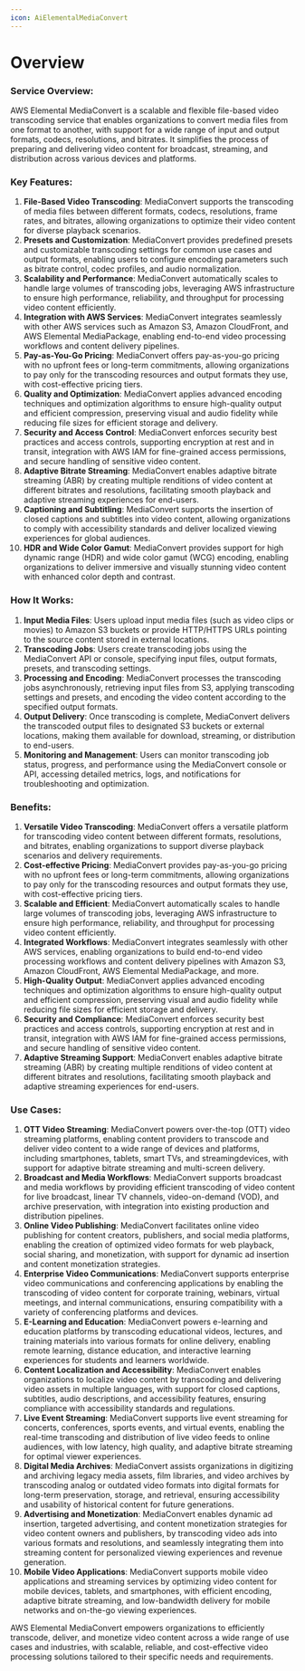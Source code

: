 ```yaml
---
icon: AiElementalMediaConvert
---
```

# Overview

### Service Overview:

AWS Elemental MediaConvert is a scalable and flexible file-based video transcoding service that enables organizations to convert media files from one format to another, with support for a wide range of input and output formats, codecs, resolutions, and bitrates. It simplifies the process of preparing and delivering video content for broadcast, streaming, and distribution across various devices and platforms.

### Key Features:

1. **File-Based Video Transcoding**: MediaConvert supports the transcoding of media files between different formats, codecs, resolutions, frame rates, and bitrates, allowing organizations to optimize their video content for diverse playback scenarios.
2. **Presets and Customization**: MediaConvert provides predefined presets and customizable transcoding settings for common use cases and output formats, enabling users to configure encoding parameters such as bitrate control, codec profiles, and audio normalization.
3. **Scalability and Performance**: MediaConvert automatically scales to handle large volumes of transcoding jobs, leveraging AWS infrastructure to ensure high performance, reliability, and throughput for processing video content efficiently.
4. **Integration with AWS Services**: MediaConvert integrates seamlessly with other AWS services such as Amazon S3, Amazon CloudFront, and AWS Elemental MediaPackage, enabling end-to-end video processing workflows and content delivery pipelines.
5. **Pay-as-You-Go Pricing**: MediaConvert offers pay-as-you-go pricing with no upfront fees or long-term commitments, allowing organizations to pay only for the transcoding resources and output formats they use, with cost-effective pricing tiers.
6. **Quality and Optimization**: MediaConvert applies advanced encoding techniques and optimization algorithms to ensure high-quality output and efficient compression, preserving visual and audio fidelity while reducing file sizes for efficient storage and delivery.
7. **Security and Access Control**: MediaConvert enforces security best practices and access controls, supporting encryption at rest and in transit, integration with AWS IAM for fine-grained access permissions, and secure handling of sensitive video content.
8. **Adaptive Bitrate Streaming**: MediaConvert enables adaptive bitrate streaming (ABR) by creating multiple renditions of video content at different bitrates and resolutions, facilitating smooth playback and adaptive streaming experiences for end-users.
9. **Captioning and Subtitling**: MediaConvert supports the insertion of closed captions and subtitles into video content, allowing organizations to comply with accessibility standards and deliver localized viewing experiences for global audiences.
10. **HDR and Wide Color Gamut**: MediaConvert provides support for high dynamic range (HDR) and wide color gamut (WCG) encoding, enabling organizations to deliver immersive and visually stunning video content with enhanced color depth and contrast.

### How It Works:

1. **Input Media Files**: Users upload input media files (such as video clips or movies) to Amazon S3 buckets or provide HTTP/HTTPS URLs pointing to the source content stored in external locations.
2. **Transcoding Jobs**: Users create transcoding jobs using the MediaConvert API or console, specifying input files, output formats, presets, and transcoding settings.
3. **Processing and Encoding**: MediaConvert processes the transcoding jobs asynchronously, retrieving input files from S3, applying transcoding settings and presets, and encoding the video content according to the specified output formats.
4. **Output Delivery**: Once transcoding is complete, MediaConvert delivers the transcoded output files to designated S3 buckets or external locations, making them available for download, streaming, or distribution to end-users.
5. **Monitoring and Management**: Users can monitor transcoding job status, progress, and performance using the MediaConvert console or API, accessing detailed metrics, logs, and notifications for troubleshooting and optimization.

### Benefits:

1. **Versatile Video Transcoding**: MediaConvert offers a versatile platform for transcoding video content between different formats, resolutions, and bitrates, enabling organizations to support diverse playback scenarios and delivery requirements.
2. **Cost-effective Pricing**: MediaConvert provides pay-as-you-go pricing with no upfront fees or long-term commitments, allowing organizations to pay only for the transcoding resources and output formats they use, with cost-effective pricing tiers.
3. **Scalable and Efficient**: MediaConvert automatically scales to handle large volumes of transcoding jobs, leveraging AWS infrastructure to ensure high performance, reliability, and throughput for processing video content efficiently.
4. **Integrated Workflows**: MediaConvert integrates seamlessly with other AWS services, enabling organizations to build end-to-end video processing workflows and content delivery pipelines with Amazon S3, Amazon CloudFront, AWS Elemental MediaPackage, and more.
5. **High-Quality Output**: MediaConvert applies advanced encoding techniques and optimization algorithms to ensure high-quality output and efficient compression, preserving visual and audio fidelity while reducing file sizes for efficient storage and delivery.
6. **Security and Compliance**: MediaConvert enforces security best practices and access controls, supporting encryption at rest and in transit, integration with AWS IAM for fine-grained access permissions, and secure handling of sensitive video content.
7. **Adaptive Streaming Support**: MediaConvert enables adaptive bitrate streaming (ABR) by creating multiple renditions of video content at different bitrates and resolutions, facilitating smooth playback and adaptive streaming experiences for end-users.

### Use Cases:

1. **OTT Video Streaming**: MediaConvert powers over-the-top (OTT) video streaming platforms, enabling content providers to transcode and deliver video content to a wide range of devices and platforms, including smartphones, tablets, smart TVs, and streamingdevices, with support for adaptive bitrate streaming and multi-screen delivery. 
2. **Broadcast and Media Workflows**: MediaConvert supports broadcast and media workflows by providing efficient transcoding of video content for live broadcast, linear TV channels, video-on-demand (VOD), and archive preservation, with integration into existing production and distribution pipelines.
3. **Online Video Publishing**: MediaConvert facilitates online video publishing for content creators, publishers, and social media platforms, enabling the creation of optimized video formats for web playback, social sharing, and monetization, with support for dynamic ad insertion and content monetization strategies.
4. **Enterprise Video Communications**: MediaConvert supports enterprise video communications and conferencing applications by enabling the transcoding of video content for corporate training, webinars, virtual meetings, and internal communications, ensuring compatibility with a variety of conferencing platforms and devices.
5. **E-Learning and Education**: MediaConvert powers e-learning and education platforms by transcoding educational videos, lectures, and training materials into various formats for online delivery, enabling remote learning, distance education, and interactive learning experiences for students and learners worldwide.
6. **Content Localization and Accessibility**: MediaConvert enables organizations to localize video content by transcoding and delivering video assets in multiple languages, with support for closed captions, subtitles, audio descriptions, and accessibility features, ensuring compliance with accessibility standards and regulations.
7. **Live Event Streaming**: MediaConvert supports live event streaming for concerts, conferences, sports events, and virtual events, enabling the real-time transcoding and distribution of live video feeds to online audiences, with low latency, high quality, and adaptive bitrate streaming for optimal viewer experiences.
8. **Digital Media Archives**: MediaConvert assists organizations in digitizing and archiving legacy media assets, film libraries, and video archives by transcoding analog or outdated video formats into digital formats for long-term preservation, storage, and retrieval, ensuring accessibility and usability of historical content for future generations.
9. **Advertising and Monetization**: MediaConvert enables dynamic ad insertion, targeted advertising, and content monetization strategies for video content owners and publishers, by transcoding video ads into various formats and resolutions, and seamlessly integrating them into streaming content for personalized viewing experiences and revenue generation.
10. **Mobile Video Applications**: MediaConvert supports mobile video applications and streaming services by optimizing video content for mobile devices, tablets, and smartphones, with efficient encoding, adaptive bitrate streaming, and low-bandwidth delivery for mobile networks and on-the-go viewing experiences.

AWS Elemental MediaConvert empowers organizations to efficiently transcode, deliver, and monetize video content across a wide range of use cases and industries, with scalable, reliable, and cost-effective video processing solutions tailored to their specific needs and requirements.
